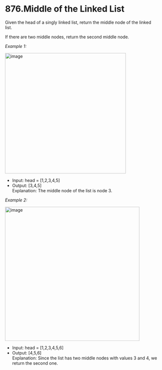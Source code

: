 # 876.Middle of the Linked List

Given the head of a singly linked list, return the middle node of the linked list.

If there are two middle nodes, return the second middle node.

 

*Example 1:*


<img width="398" alt="image" src="https://github.com/SarthakChaudhary46/100-Days-Of-CODE/assets/86872379/76d563e6-49be-45b7-96fb-4f709836eb65">


- Input: head = [1,2,3,4,5]
- Output: [3,4,5]\
Explanation: The middle node of the list is node 3.

*Example 2:*

<img width="443" alt="image" src="https://github.com/SarthakChaudhary46/100-Days-Of-CODE/assets/86872379/75d61754-2414-4725-98cd-3295de46e635">

- Input: head = [1,2,3,4,5,6]
- Output: [4,5,6]\
Explanation: Since the list has two middle nodes with values 3 and 4, we return the second one.
